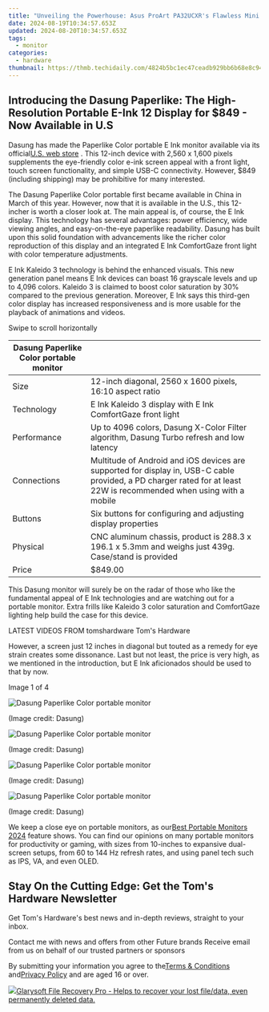 ```yaml
---
title: "Unveiling the Powerhouse: Asus ProArt PA32UCXR's Flawless Mini LED Display, A Game-Changer for Professionals Seeking Perfect Colors"
date: 2024-08-19T10:34:57.653Z
updated: 2024-08-20T10:34:57.653Z
tags:
  - monitor
categories:
  - hardware
thumbnail: https://thmb.techidaily.com/4824b5bc1ec47ceadb929bb6b68e8c9454196f2de65b71eab7da2ab3371e3a0f.png
---
```


## Introducing the Dasung Paperlike: The High-Resolution Portable E-Ink 12 Display for $849 - Now Available in U.S

Dasung has made the Paperlike Color portable E Ink monitor available via its official[U.S. web store](https://shop.dasung.com/products/the-worlds-first-portable-color-e-ink-monitor-paperlike-color-12-inch) . This 12-inch device with 2,560 x 1,600 pixels supplements the eye-friendly color e-ink screen appeal with a front light, touch screen functionality, and simple USB-C connectivity. However, $849 (including shipping) may be prohibitive for many interested.

 The Dasung Paperlike Color portable first became available in China in March of this year. However, now that it is available in the U.S., this 12-incher is worth a closer look at. The main appeal is, of course, the E Ink display. This technology has several advantages: power efficiency, wide viewing angles, and easy-on-the-eye paperlike readability. Dasung has built upon this solid foundation with advancements like the richer color reproduction of this display and an integrated E Ink ComfortGaze front light with color temperature adjustments.

 E Ink Kaleido 3 technology is behind the enhanced visuals. This new generation panel means E Ink devices can boast 16 grayscale levels and up to 4,096 colors. Kaleido 3 is claimed to boost color saturation by 30% compared to the previous generation. Moreover, E Ink says this third-gen color display has increased responsiveness and is more usable for the playback of animations and videos.

 Swipe to scroll horizontally

| Dasung Paperlike Color portable monitor |                                                                                                                                                                      |
| --------------------------------------- | -------------------------------------------------------------------------------------------------------------------------------------------------------------------- |
| Size                                    | 12-inch diagonal, 2560 x 1600 pixels, 16:10 aspect ratio                                                                                                             |
| Technology                              | E Ink Kaleido 3 display with E Ink ComfortGaze front light                                                                                                           |
| Performance                             | Up to 4096 colors, Dasung X-Color Filter algorithm, Dasung Turbo refresh and low latency                                                                             |
| Connections                             | Multitude of Android and iOS devices are supported for display in, USB-C cable provided, a PD charger rated for at least 22W is recommended when using with a mobile |
| Buttons                                 | Six buttons for configuring and adjusting display properties                                                                                                         |
| Physical                                | CNC aluminum chassis, product is 288.3 x 196.1 x 5.3mm and weighs just 439g. Case/stand is provided                                                                  |
| Price                                   | $849.00                                                                                                                                                              |

 This Dasung monitor will surely be on the radar of those who like the fundamental appeal of E Ink technologies and are watching out for a portable monitor. Extra frills like Kaleido 3 color saturation and ComfortGaze lighting help build the case for this device.

 LATEST VIDEOS FROM tomshardware Tom's Hardware

 However, a screen just 12 inches in diagonal but touted as a remedy for eye strain creates some dissonance. Last but not least, the price is very high, as we mentioned in the introduction, but E Ink aficionados should be used to that by now.

 Image 1 of 4

![Dasung Paperlike Color portable monitor](https://vanilla.futurecdn.net/cyclingnews/media/img/missing-image.svg)

 (Image credit: Dasung)

![Dasung Paperlike Color portable monitor](https://vanilla.futurecdn.net/cyclingnews/media/img/missing-image.svg)

 (Image credit: Dasung)

![Dasung Paperlike Color portable monitor](https://vanilla.futurecdn.net/cyclingnews/media/img/missing-image.svg)

 (Image credit: Dasung)

![Dasung Paperlike Color portable monitor](https://vanilla.futurecdn.net/cyclingnews/media/img/missing-image.svg)

 (Image credit: Dasung)

 We keep a close eye on portable monitors, as our[Best Portable Monitors 2024](https://tools.techidaily.com) feature shows. You can find our opinions on many portable monitors for productivity or gaming, with sizes from 10-inches to expansive dual-screen setups, from 60 to 144 Hz refresh rates, and using panel tech such as IPS, VA, and even OLED.

## Stay On the Cutting Edge: Get the Tom's Hardware Newsletter

 Get Tom's Hardware's best news and in-depth reviews, straight to your inbox.

 Contact me with news and offers from other Future brands  Receive email from us on behalf of our trusted partners or sponsors

 By submitting your information you agree to the[Terms & Conditions](https://futureplc.com/terms-conditions/) and[Privacy Policy](https://futureplc.com/privacy-policy/) and are aged 16 or over.

<ins class="adsbygoogle"
     style="display:block"
     data-ad-format="autorelaxed"
     data-ad-client="ca-pub-7571918770474297"
     data-ad-slot="1223367746"></ins>



<ins class="adsbygoogle"
     style="display:block"
     data-ad-client="ca-pub-7571918770474297"
     data-ad-slot="8358498916"
     data-ad-format="auto"
     data-full-width-responsive="true"></ins>



<!-- affiliate ads begin -->
<a href="https://order.glarysoft.com/order/checkout.php?PRODS=35408920&QTY=1&AFFILIATE=108875&CART=1"><img src="https://secure.avangate.com/images/merchant/6734fa703f6633ab896eecbdfad8953a/products/FR-200-1.png" border="0">Glarysoft File Recovery Pro - Helps to recover your lost file/data, even permanently deleted data. </a>
<!-- affiliate ads end -->